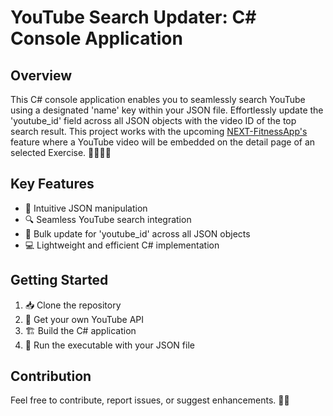 # YouTube Search Updater: C# Console Application 

## Overview

This C# console application enables you to seamlessly search YouTube using a designated 'name' key within your JSON file. Effortlessly update the 'youtube_id' field across all JSON objects with the video ID of the top search result. This project works with the upcoming [NEXT-FitnessApp's](https://github.com/bagusandryan/NEXT-FitnessApp/) feature where a YouTube video will be embedded on the detail page of an selected Exercise. 💪🏼🏋🏽

## Key Features

- 🎯 Intuitive JSON manipulation
- 🔍 Seamless YouTube search integration
- 🔄 Bulk update for 'youtube_id' across all JSON objects
- 💻 Lightweight and efficient C# implementation

## Getting Started

1. 📥 Clone the repository
2. 🎥 Get your own YouTube API
3. 🏗️ Build the C# application
4. 🚀 Run the executable with your JSON file

## Contribution

Feel free to contribute, report issues, or suggest enhancements. 🤝🚀
